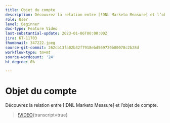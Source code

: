 ```yaml
---
title: Objet du compte
description: Découvrez la relation entre [!DNL Marketo Measure] et l’objet de compte.
role: User
level: Beginner
doc-type: Feature Video
last-substantial-update: 2023-01-06T00:00:00Z
jira: KT-11703
thumbnail: 347222.jpeg
source-git-commit: 262cb13fa02b32f7918ebd569720b80078c2b28d
workflow-type: tm+mt
source-wordcount: '24'
ht-degree: 0%

---
```



# Objet du compte

Découvrez la relation entre [!DNL Marketo Measure] et l’objet de compte.

>[!VIDEO](https://video.tv.adobe.com/v/3436082/?learn=on&captions=fre_fr){transcript=true}
